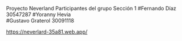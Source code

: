 Proyecto Neverland
Participantes del grupo
Sección 1
#Fernando Díaz 30547287
#Yoranny Hevia  
#Gustavo Graterol 30091118


https://neverlard-35a81.web.app/
